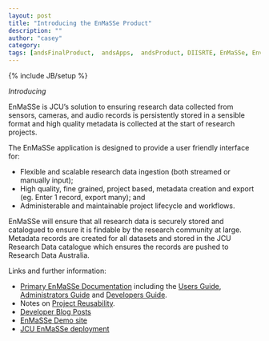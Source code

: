 ```yaml
---
layout: post
title: "Introducing the EnMaSSe Product"
description: ""
author: "casey"
category: 
tags: [andsFinalProduct,  andsApps,  andsProduct, DIISRTE, EnMaSSe, Environmental Monitoring and Sensor Storage, DIISRTE, fundedByAustralianNationalDataService, andsApps, DC24, richDataCapture]
---
```

{% include JB/setup %}

*Introducing*


EnMaSSe is JCU’s solution to ensuring research data collected from sensors, cameras, and audio records is persistently stored in a sensible format and high quality metadata is collected at the start of research projects.

The EnMaSSe application is designed to provide a user friendly interface for:

* Flexible and scalable research data ingestion (both streamed or manually input);
* High quality, fine grained, project based, metadata creation and export (eg. Enter 1 record, export many); and
* Administerable and maintainable project lifecycle and workflows.


EnMaSSe will ensure that all research data is securely stored and catalogued to ensure it is findable by the research community at large. Metadata records are created for all datasets and stored in the JCU Research Data catalogue which ensures the records are pushed to Research Data Australia.

Links and further information:

* [Primary EnMaSSe Documentation](https://www.google.com/url?q=https%3A%2F%2Ftdh-rich-data-capture-documentation.readthedocs.org%2Fen%2Flatest%2Findex.html&sa=D&sntz=1&usg=AFQjCNHVYgytsLZgXTRAriJ1W7dXeg5rEQ) including the [Users Guide](https://www.google.com/url?q=https%3A%2F%2Ftdh-rich-data-capture-documentation.readthedocs.org%2Fen%2Flatest%2Fenmasse-user.html&sa=D&sntz=1&usg=AFQjCNHAYXOeJltzSNI6PPgFgKxzXWE1UQ), [Administrators Guide](https://www.google.com/url?q=https%3A%2F%2Ftdh-rich-data-capture-documentation.readthedocs.org%2Fen%2Flatest%2Fenmasse-admin.html&sa=D&sntz=1&usg=AFQjCNHEdmaiGQml4oST7wg7hTcDyIcs-g) and [Developers Guide](https://www.google.com/url?q=https%3A%2F%2Ftdh-rich-data-capture-documentation.readthedocs.org%2Fen%2Flatest%2Fenmasse-developer.html&sa=D&sntz=1&usg=AFQjCNGSjMTDWuQKXHNBqr4Oyc6gty1vbg).
* Notes on [Project Reusability](https://www.google.com/url?q=https%3A%2F%2Ftdh-rich-data-capture-documentation.readthedocs.org%2Fen%2Flatest%2Freusability.html&sa=D&sntz=1&usg=AFQjCNFe2roF9WIQcjJZqPICZWT1zPK4Ww).
* [Developer Blog Posts](http://www.google.com/url?q=http%3A%2F%2Fjcu-eresearch.github.io%2FTDH-rich-data-capture%2F&sa=D&sntz=1&usg=AFQjCNFbgEifwBf4vZMG_JcGeyWcX9h2uA)
* [EnMaSSe Demo site](http://research.jcu.edu.au/enmasse-demo)
* [JCU EnMaSSe deployment](http://research.jcu.edu.au/enmasse)


